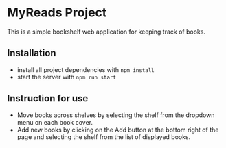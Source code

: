 # MyReads Project

This is a simple bookshelf web application for keeping track of books.

## Installation

- install all project dependencies with `npm install`
- start the  server with `npm run start`

## Instruction for use

- Move books across shelves by selecting the shelf from the dropdown menu on each book cover.
- Add new books by clicking on the Add button at the bottom right of the page and selecting the shelf from the list of displayed books.

